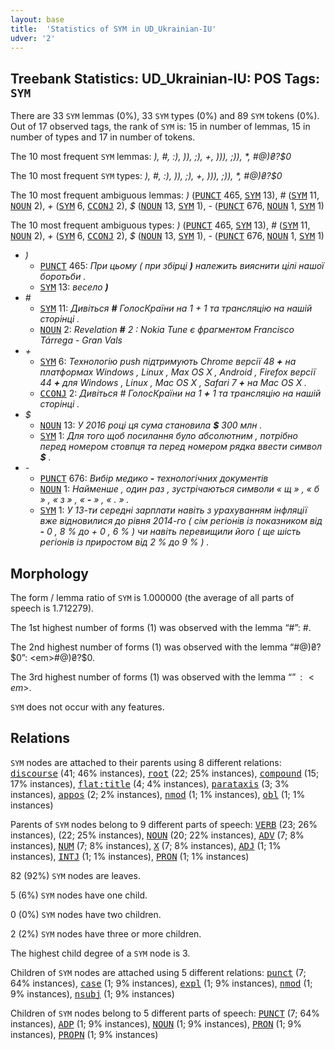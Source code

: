 ```yaml
---
layout: base
title:  'Statistics of SYM in UD_Ukrainian-IU'
udver: '2'
---
```


## Treebank Statistics: UD_Ukrainian-IU: POS Tags: `SYM`

There are 33 `SYM` lemmas (0%), 33 `SYM` types (0%) and 89 `SYM` tokens (0%).
Out of 17 observed tags, the rank of `SYM` is: 15 in number of lemmas, 15 in number of types and 17 in number of tokens.

The 10 most frequent `SYM` lemmas: <em>), #, :), )), ;), +, ))), ;)), *, #@)₴?$0</em>

The 10 most frequent `SYM` types:  <em>), #, :), )), ;), +, ))), ;)), *, #@)₴?$0</em>

The 10 most frequent ambiguous lemmas: <em>)</em> (<tt><a href="uk_iu-pos-PUNCT.html">PUNCT</a></tt> 465, <tt><a href="uk_iu-pos-SYM.html">SYM</a></tt> 13), <em>#</em> (<tt><a href="uk_iu-pos-SYM.html">SYM</a></tt> 11, <tt><a href="uk_iu-pos-NOUN.html">NOUN</a></tt> 2), <em>+</em> (<tt><a href="uk_iu-pos-SYM.html">SYM</a></tt> 6, <tt><a href="uk_iu-pos-CCONJ.html">CCONJ</a></tt> 2), <em>$</em> (<tt><a href="uk_iu-pos-NOUN.html">NOUN</a></tt> 13, <tt><a href="uk_iu-pos-SYM.html">SYM</a></tt> 1), <em>-</em> (<tt><a href="uk_iu-pos-PUNCT.html">PUNCT</a></tt> 676, <tt><a href="uk_iu-pos-NOUN.html">NOUN</a></tt> 1, <tt><a href="uk_iu-pos-SYM.html">SYM</a></tt> 1)

The 10 most frequent ambiguous types:  <em>)</em> (<tt><a href="uk_iu-pos-PUNCT.html">PUNCT</a></tt> 465, <tt><a href="uk_iu-pos-SYM.html">SYM</a></tt> 13), <em>#</em> (<tt><a href="uk_iu-pos-SYM.html">SYM</a></tt> 11, <tt><a href="uk_iu-pos-NOUN.html">NOUN</a></tt> 2), <em>+</em> (<tt><a href="uk_iu-pos-SYM.html">SYM</a></tt> 6, <tt><a href="uk_iu-pos-CCONJ.html">CCONJ</a></tt> 2), <em>$</em> (<tt><a href="uk_iu-pos-NOUN.html">NOUN</a></tt> 13, <tt><a href="uk_iu-pos-SYM.html">SYM</a></tt> 1), <em>-</em> (<tt><a href="uk_iu-pos-PUNCT.html">PUNCT</a></tt> 676, <tt><a href="uk_iu-pos-NOUN.html">NOUN</a></tt> 1, <tt><a href="uk_iu-pos-SYM.html">SYM</a></tt> 1)


* <em>)</em>
  * <tt><a href="uk_iu-pos-PUNCT.html">PUNCT</a></tt> 465: <em>При цьому ( при збірці <b>)</b> належить вияснити цілі нашої боротьби .</em>
  * <tt><a href="uk_iu-pos-SYM.html">SYM</a></tt> 13: <em>весело <b>)</b></em>
* <em>#</em>
  * <tt><a href="uk_iu-pos-SYM.html">SYM</a></tt> 11: <em>Дивіться <b>#</b> ГолосКраїни на 1 + 1 та трансляцію на нашій сторінці .</em>
  * <tt><a href="uk_iu-pos-NOUN.html">NOUN</a></tt> 2: <em>Revelation <b>#</b> 2 : Nokia Tune є фрагментом Francisco Tárrega - Gran Vals</em>
* <em>+</em>
  * <tt><a href="uk_iu-pos-SYM.html">SYM</a></tt> 6: <em>Технологію push підтримують Chrome версії 48 <b>+</b> на платформах Windows , Linux , Max OS X , Android , Firefox версії 44 <b>+</b> для Windows , Linux , Mac OS X , Safari 7 <b>+</b> на Mac OS X .</em>
  * <tt><a href="uk_iu-pos-CCONJ.html">CCONJ</a></tt> 2: <em>Дивіться # ГолосКраїни на 1 <b>+</b> 1 та трансляцію на нашій сторінці .</em>
* <em>$</em>
  * <tt><a href="uk_iu-pos-NOUN.html">NOUN</a></tt> 13: <em>У 2016 році ця сума становила <b>$</b> 300 млн .</em>
  * <tt><a href="uk_iu-pos-SYM.html">SYM</a></tt> 1: <em>Для того щоб посилання було абсолютним , потрібно перед номером стовпця та перед номером рядка ввести символ <b>$</b> .</em>
* <em>-</em>
  * <tt><a href="uk_iu-pos-PUNCT.html">PUNCT</a></tt> 676: <em>Вибір медико <b>-</b> технологічних документів</em>
  * <tt><a href="uk_iu-pos-NOUN.html">NOUN</a></tt> 1: <em>Найменше , один раз , зустрічаються символи « щ » , « б » , « з » , « <b>-</b> » , « . » .</em>
  * <tt><a href="uk_iu-pos-SYM.html">SYM</a></tt> 1: <em>У 13-ти середні зарплати навіть з урахуванням інфляції вже відновилися до рівня 2014-го ( сім регіонів із показником від <b>-</b> 0 , 8 % до + 0 , 6 % ) чи навіть перевищили його ( ще шість регіонів із приростом від 2 % до 9 % ) .</em>

## Morphology

The form / lemma ratio of `SYM` is 1.000000 (the average of all parts of speech is 1.712279).

The 1st highest number of forms (1) was observed with the lemma “#”: <em>#</em>.

The 2nd highest number of forms (1) was observed with the lemma “#@)₴?$0”: <em>#@)₴?$0</em>.

The 3rd highest number of forms (1) was observed with the lemma “$”: <em>$</em>.

`SYM` does not occur with any features.


## Relations

`SYM` nodes are attached to their parents using 8 different relations: <tt><a href="uk_iu-dep-discourse.html">discourse</a></tt> (41; 46% instances), <tt><a href="uk_iu-dep-root.html">root</a></tt> (22; 25% instances), <tt><a href="uk_iu-dep-compound.html">compound</a></tt> (15; 17% instances), <tt><a href="uk_iu-dep-flat-title.html">flat:title</a></tt> (4; 4% instances), <tt><a href="uk_iu-dep-parataxis.html">parataxis</a></tt> (3; 3% instances), <tt><a href="uk_iu-dep-appos.html">appos</a></tt> (2; 2% instances), <tt><a href="uk_iu-dep-nmod.html">nmod</a></tt> (1; 1% instances), <tt><a href="uk_iu-dep-obl.html">obl</a></tt> (1; 1% instances)

Parents of `SYM` nodes belong to 9 different parts of speech: <tt><a href="uk_iu-pos-VERB.html">VERB</a></tt> (23; 26% instances),  (22; 25% instances), <tt><a href="uk_iu-pos-NOUN.html">NOUN</a></tt> (20; 22% instances), <tt><a href="uk_iu-pos-ADV.html">ADV</a></tt> (7; 8% instances), <tt><a href="uk_iu-pos-NUM.html">NUM</a></tt> (7; 8% instances), <tt><a href="uk_iu-pos-X.html">X</a></tt> (7; 8% instances), <tt><a href="uk_iu-pos-ADJ.html">ADJ</a></tt> (1; 1% instances), <tt><a href="uk_iu-pos-INTJ.html">INTJ</a></tt> (1; 1% instances), <tt><a href="uk_iu-pos-PRON.html">PRON</a></tt> (1; 1% instances)

82 (92%) `SYM` nodes are leaves.

5 (6%) `SYM` nodes have one child.

0 (0%) `SYM` nodes have two children.

2 (2%) `SYM` nodes have three or more children.

The highest child degree of a `SYM` node is 3.

Children of `SYM` nodes are attached using 5 different relations: <tt><a href="uk_iu-dep-punct.html">punct</a></tt> (7; 64% instances), <tt><a href="uk_iu-dep-case.html">case</a></tt> (1; 9% instances), <tt><a href="uk_iu-dep-expl.html">expl</a></tt> (1; 9% instances), <tt><a href="uk_iu-dep-nmod.html">nmod</a></tt> (1; 9% instances), <tt><a href="uk_iu-dep-nsubj.html">nsubj</a></tt> (1; 9% instances)

Children of `SYM` nodes belong to 5 different parts of speech: <tt><a href="uk_iu-pos-PUNCT.html">PUNCT</a></tt> (7; 64% instances), <tt><a href="uk_iu-pos-ADP.html">ADP</a></tt> (1; 9% instances), <tt><a href="uk_iu-pos-NOUN.html">NOUN</a></tt> (1; 9% instances), <tt><a href="uk_iu-pos-PRON.html">PRON</a></tt> (1; 9% instances), <tt><a href="uk_iu-pos-PROPN.html">PROPN</a></tt> (1; 9% instances)

